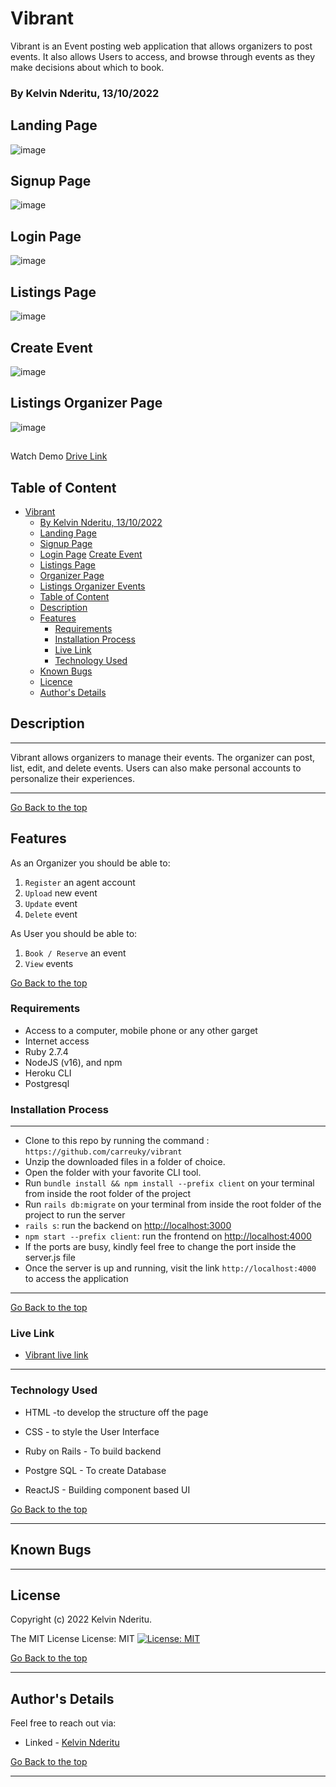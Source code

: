 # Vibrant

Vibrant is an Event posting web application that allows organizers to post events. It also allows Users to access, and browse through events as they make decisions about which to book.

### By Kelvin Nderitu, 13/10/2022

## Landing Page

![image](./client/src/image/landingpage.png)


## Signup Page

![image](./client/src/image/signup.png)

## Login Page

![image](./client/src/image/login.png)

## Listings Page

![image](./client/src/image/events.png)



## Create Event

![image](./client/src/image/organizer.png)

## Listings Organizer Page

![image](./client/src/image/organizer-main.png)

## 



Watch Demo [Drive Link]()

## Table of Content

- [Vibrant](#vibrant)
    - [By Kelvin Nderitu, 13/10/2022]()
  - [Landing Page](#landing-page)
  - [Signup Page](#signup-page)
  - [Login Page](#login-page)
    [Create Event](#create-event)
  - [Listings Page](#listings-page)
  - [Organizer Page](#listings-details-page)
  - [Listings Organizer Events](#listings-organizer-page)
  - [Table of Content](#table-of-content)
  - [Description](#description)
  - [Features](#features)
    - [Requirements](#requirements)
    - [Installation Process](#installation-process)
    - [Live Link](#live-link)
    - [Technology  Used](#technology--used)
  - [Known Bugs](#known-bugs)
  - [Licence](#licence)
  - [Author's Details](#authors-details)

## Description

****
Vibrant allows organizers to manage their events. The organizer can post, list, edit, and delete events. Users can also make personal accounts to personalize their experiences.
****

[Go Back to the top](#vibrant)

## Features

As an Organizer you should be able to:

1. `Register`  an agent account
2. `Upload` new event
3. `Update` event
4. `Delete` event

As User you should be able to:

1. `Book / Reserve`  an event
2. `View`  events


[Go Back to the top](#vibrant)

### Requirements

- Access to  a computer, mobile phone or any other garget
- Internet access
- Ruby 2.7.4
- NodeJS (v16), and npm
- Heroku CLI
- Postgresql


### Installation Process

****

- Clone to this repo by running the command : `https://github.com/carreuky/vibrant`
- Unzip the downloaded files in a folder of choice.
- Open the folder with your favorite CLI tool.
- Run `bundle install && npm install --prefix client` on your terminal from inside the root folder of the project
- Run `rails db:migrate` on your terminal from inside the root folder of the project to run the server
- `rails s`: run the backend on [http://localhost:3000](http://localhost:3000)
- `npm start --prefix client`: run the frontend on
  [http://localhost:4000](http://localhost:4000)
- If the ports are busy, kindly feel free to change the port inside the server.js file
- Once the server is up and running, visit the link  `http://localhost:4000` to access the application

  
 ****
[Go Back to the top](#Vibrant)

### Live Link

- [Vibrant live link](https://vibrant-e.herokuapp.com/)
  
****

### Technology  Used

- HTML -to develop the structure off the page

- CSS - to style the User Interface
- Ruby on Rails - To build backend
- Postgre SQL - To create Database
- ReactJS - Building component based UI
  

[Go Back to the top](Vvibrant)

****

## Known Bugs


****

## License

Copyright (c) 2022 Kelvin Nderitu.

The MIT License
License: MIT
[![License: MIT](https://img.shields.io/badge/License-MIT-yellow.svg)](https://opensource.org/licenses/MIT)

[Go Back to the top](#Vibrant)
****

## Author's Details

Feel free to reach out via:

- Linked - [Kelvin Nderitu](https://www.linkedin.com/in/kelvin-nderitu-5845b3208/)

[Go Back to the top](#Vibrant)
****